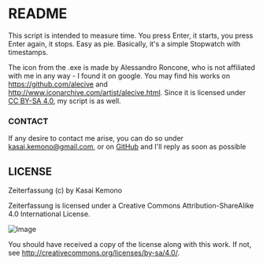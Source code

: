 # README

This script is intended to measure time. You press Enter, it starts, you press Enter again, it stops. Easy as pie. 
Basically, it's a simple Stopwatch with timestamps. 

The icon from the .exe is made by Alessandro Roncone, who is not affiliated with me in any way - I found it on google. 
You may find his works on https://github.com/alecive and http://www.iconarchive.com/artist/alecive.html.
Since it is licensed under [CC BY-SA 4.0](https://creativecommons.org/licenses/by-sa/4.0/), my script is as well. 

### CONTACT

If any desire to contact me arise, you can do so under kasai.kemono@gmail.com, or on [GitHub](https://github.com/KasaiKemono) and I'll reply as soon as possible
## LICENSE

Zeiterfassung (c) by Kasai Kemono

Zeiterfassung is licensed under a
Creative Commons Attribution-ShareAlike 4.0 International License.

![Image](https://licensebuttons.net/l/by-sa/4.0/88x31.png)

You should have received a copy of the license along with this
work. If not, see <http://creativecommons.org/licenses/by-sa/4.0/>.
